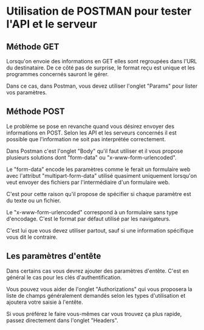 # Utilisation de POSTMAN pour tester l'API et le serveur

## Méthode GET

Lorsqu'on envoie des informations en GET elles sont regroupées dans l'URL du destinataire. De ce côté pas de surprise, le format reçu est unique et les programmes concernés sauront le gérer.

Dans ce cas, dans Postman, vous devez utiliser l'onglet "Params" pour lister vos paramètres.

## Méthode POST 

Le problème se pose en revanche quand vous désirez envoyer des informations en POST. Selon les API et les serveurs concernés il est possible que l'information ne soit pas interprétée correctement.

Dans Postman c'est l'onglet "Body" qu'il faut utiliser et il vous propose plusieurs solutions dont "form-data" ou "x-www-form-urlencoded".

Le "form-data" encode les paramètres comme le ferait un formulaire web avec l'attribut "multipart-form-data" utilisé quasiment uniquement lorsqu'on veut envoyer des fichiers par l'intermédiaire d'un formulaire web.

C'est pour cette raison qu'il propose de spécifier si chaque paramètre est du texte ou un fichier.

Le "x-www-form-urlencoded" correspond à un formulaire sans type d'encodage. C'est le format par défaut utilisé par les navigateurs.

C'est lui que vous devez utiliser partout, sauf si une information spécifique vous dit le contraire.

## Les paramètres d'entête

Dans certains cas vous devrez ajouter des paramètres d'entête. C'est en général le cas pour les clés d'authentification.

Vous pouvez vous aider de l'onglet "Authorizations" qui vous proposera la liste de champs généralement demandés selon les types d'utilisation et ajoutera votre saisie à l'entête.

Si vous préférez le faire vous-mêmes car vous trouvez ça plus rapide, passez directement dans l'onglet "Headers".
